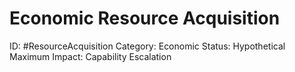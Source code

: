 # Economic Resource Acquisition

ID: #ResourceAcquisition
Category: Economic
Status: Hypothetical
Maximum Impact: Capability Escalation

